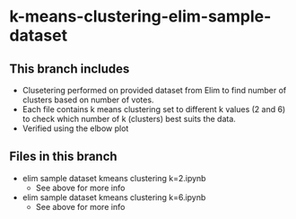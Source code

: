 # k-means-clustering-elim-sample-dataset

## This branch includes
  - Clusetering performed on provided dataset from Elim to find number of clusters based on number of votes.
  - Each file contains k means clustering set to different k values (2 and 6) to check which number of k (clusters) best suits the data.
  - Verified using the elbow plot

## Files in this branch
  - elim sample dataset kmeans clustering k=2.ipynb
    - See above for more info
  - elim sample dataset kmeans clustering k=6.ipynb
    - See above for more info